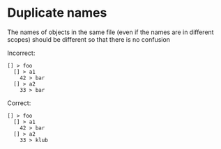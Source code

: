 # Duplicate names

The names of objects in the same file (even if the names are in different
scopes) should be different so that there is no confusion

Incorrect:

```eo
[] > foo
  [] > a1
    42 > bar
  [] > a2
    33 > bar
```

Correct:

```eo
[] > foo
  [] > a1
    42 > bar
  [] > a2
    33 > klub
```
